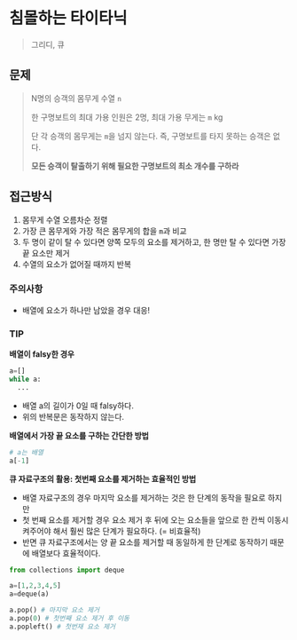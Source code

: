 # 침몰하는 타이타닉

> 그리디, 큐

## 문제

> N명의 승객의 몸무게 수열 `n`
>
> 한 구명보트의
> 최대 가용 인원은 2명, 최대 가용 무게는 `m` kg
>
> 단 각 승객의 몸무게는 `m`을 넘지 않는다. 즉, 구명보트를 타지 못하는 승객은 없다.
>
> **모든 승객이 탈출하기 위해 필요한 구명보트의 최소 개수를 구하라**

## 접근방식

1. 몸무게 수열 오름차순 정렬
2. 가장 큰 몸무게와 가장 적은 몸무게의 합을 `m`과 비교
3. 두 명이 같이 탈 수 있다면 양쪽 모두의 요소를 제거하고, 한 명만 탈 수 있다면 가장 끝 요소만 제거
4. 수열의 요소가 없어질 때까지 반복

### 주의사항

- 배열에 요소가 하나만 남았을 경우 대응!

### TIP

**배열이 falsy한 경우**

```py
a=[]
while a:
  ...

```

- 배열 a의 길이가 0일 때 falsy하다.
- 위의 반복문은 동작하지 않는다.

**배열에서 가장 끝 요소를 구하는 간단한 방법**

```py
# a는 배열
a[-1]
```

**큐 자료구조의 활용: 첫번째 요소를 제거하는 효율적인 방법**

- 배열 자료구조의 경우 마지막 요소를 제거하는 것은 한 단계의 동작을 필요로 하지만
- 첫 번째 요소를 제거할 경우 요소 제거 후 뒤에 오는 요소들을 앞으로 한 칸씩 이동시켜주어야 해서 훨씬 많은 단계가 필요하다. (= 비효율적)
- 반면 큐 자료구조에서는 양 끝 요소를 제거할 때 동일하게 한 단계로 동작하기 때문에 배열보다 효율적이다.

```py
from collections import deque

a=[1,2,3,4,5]
a=deque(a)

a.pop() # 마지막 요소 제거
a.pop(0) # 첫번째 요소 제거 후 이동
a.popleft() # 첫번재 요소 제거
```
